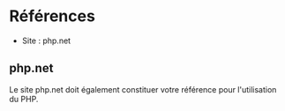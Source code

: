 # Références

- Site : php.net

## php.net

Le site php.net doit également constituer votre référence pour l'utilisation du PHP.